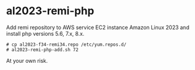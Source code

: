 # al2023-remi-php

Add remi repository to AWS service EC2 instance Amazon Linux 2023 and install php versions 5.6, 7.x, 8.x.  

```
# cp al2023-f34-remi34.repo /etc/yum.repos.d/
# al2023-remi-php-add.sh 72
```

At your own risk.
